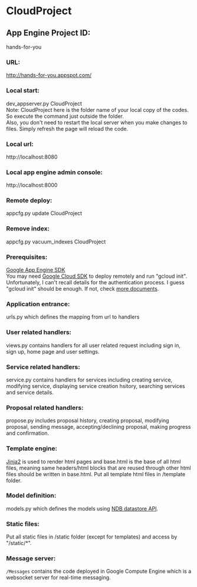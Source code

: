 # CloudProject
## App Engine Project ID:
hands-for-you  

### URL:
http://hands-for-you.appspot.com/  

### Local start:
dev_appserver.py CloudProject  
Note: CloudProject here is the folder name of your local copy of the codes. So execute the command just outside the folder.  
Also, you don't need to restart the local server when you make changes to files. Simply refresh the page will reload the code.

### Local url:
http://localhost:8080  

### Local app engine admin console:
http://localhost:8000  

### Remote deploy:
appcfg.py update CloudProject  

### Remove index:
appcfg.py vacuum_indexes CloudProject  

### Prerequisites:
[Google App Engine SDK](https://cloud.google.com/appengine/downloads#Google_App_Engine_SDK_for_Python)  
You may need [Google Cloud SDK](https://cloud.google.com/sdk/?hl=en#windows) to deploy remotely and run "gcloud init". Unfortunately, I can't recall details for the authentication process. I guess "gcloud init" should be enough. If not, check [more documents](https://cloud.google.com/sdk/gcloud/).  

### Application entrance:
urls.py which defines the mapping from url to handlers  

### User related handlers:
views.py contains handlers for all user related request including sign in, sign up, home page and user settings.  

### Service related handlers:
service.py contains handlers for services including creating service, modifying service, displaying service creation hsitory, searching services and service details.  

### Proposal related handlers:
propose.py includes proposal history, creating proposal, modifying proposal, sending message, accepting/declining proposal, making progress and confirmation.

### Template engine:
[Jinja2](http://jinja.pocoo.org/docs/dev/templates/) is used to render html pages and base.html is the base of all html files, meaning same headers/html blocks that are reused through other html files should be written in base.html. Put all template html files in /template folder.  

### Model definition:
models.py which defines the models using [NDB datastore API](https://cloud.google.com/appengine/docs/python/ndb/).  

### Static files:
Put all static files in /static folder (except for templates) and access by "/static/*".  

### Message server:
`/Messages` contains the code deployed in Google Compute Engine which is a websocket server for real-time messaging.  
